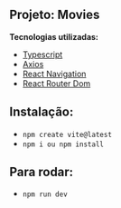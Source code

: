 ## Projeto: Movies

**Tecnologias utilizadas:**

- [Typescript]()
- [Axios]()
- [React Navigation]()
- [React Router Dom]()

## Instalação:

- `npm create vite@latest`
- `npm i ou npm install`

## Para rodar:

- `npm run dev`
